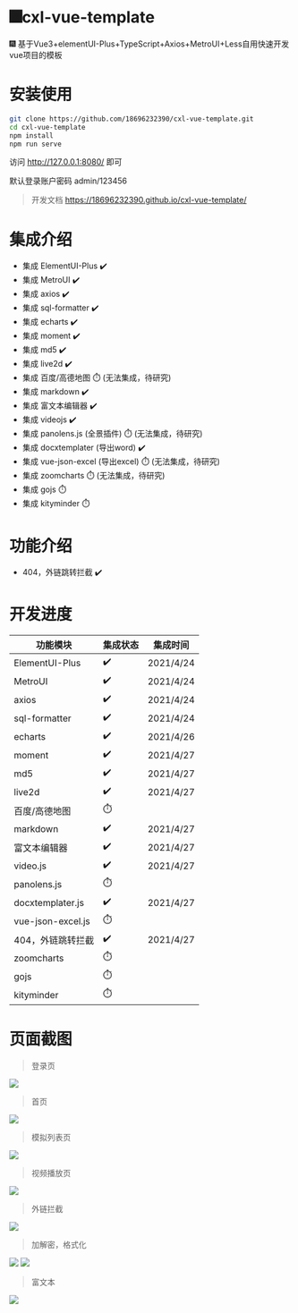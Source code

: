 # 🎆cxl-vue-template
🎆 基于Vue3+elementUI-Plus+TypeScript+Axios+MetroUI+Less自用快速开发vue项目的模板


# 安装使用


```bash
git clone https://github.com/18696232390/cxl-vue-template.git
cd cxl-vue-template
npm install
npm run serve
```

访问 http://127.0.0.1:8080/ 即可

默认登录账户密码 admin/123456


> 开发文档 https://18696232390.github.io/cxl-vue-template/




# 集成介绍
- 集成 ElementUI-Plus ✔️
- 集成 MetroUI ✔️
- 集成 axios ✔️
- 集成 sql-formatter ✔️
- 集成 echarts ✔️
- 集成 moment ✔️
- 集成 md5 ✔️
- 集成 live2d  ✔️
- 集成 百度/高德地图 ⏱️ (无法集成，待研究)
- 集成 markdown ✔️
- 集成 富文本编辑器  ✔️
- 集成 videojs  ✔️
- 集成 panolens.js (全景插件) ⏱️ (无法集成，待研究)
- 集成 docxtemplater (导出word) ✔️
- 集成 vue-json-excel (导出excel) ⏱️ (无法集成，待研究)
- 集成 zoomcharts ⏱️ (无法集成，待研究)
- 集成 gojs ⏱️
- 集成 kityminder ⏱️

# 功能介绍
- 404，外链跳转拦截  ✔️


# 开发进度
| 功能模块 | 集成状态 | 集成时间 |
| - | - | - |
| ElementUI-Plus | ✔️ | 2021/4/24 |
| MetroUI | ✔️ | 2021/4/24 |
| axios | ✔️ | 2021/4/24 |
| sql-formatter | ✔️ | 2021/4/24 |
| echarts | ✔️ | 2021/4/26 |
| moment |  ✔️ | 2021/4/27 |
| md5 | ✔️ | 2021/4/27 |
| live2d |  ✔️ | 2021/4/27 |
| 百度/高德地图 | ⏱️ |  |
| markdown | ✔️ | 2021/4/27 |
| 富文本编辑器 | ✔️ | 2021/4/27 |
| video.js | ✔️ | 2021/4/27  |
| panolens.js | ⏱️ | |
| docxtemplater.js |  ✔️ | 2021/4/27 |
| vue-json-excel.js | ⏱️ | |
| 404，外链跳转拦截 | ✔️ | 2021/4/27 |
| zoomcharts | ⏱️ | |
| gojs | ⏱️ | |
| kityminder | ⏱️ | |

# 页面截图
> 登录页
<img src="http://ww1.sinaimg.cn/large/006BuaAIgy1gpylkefoklj31jz0q1gzz.jpg"/>

> 首页
<img src="http://ww1.sinaimg.cn/large/006BuaAIgy1gpylkdb3g1j31jr0q0q8s.jpg"/>

> 模拟列表页
<img src="http://ww1.sinaimg.cn/large/006BuaAIgy1gpylkdz46aj31jr0q0785.jpg"/>

> 视频播放页
<img src="http://ww1.sinaimg.cn/large/006BuaAIgy1gpylkdnz5fj31jo0pxwqm.jpg"/>

> 外链拦截
<img src="http://ww1.sinaimg.cn/large/006BuaAIgy1gpylkdvfyij31j80pgq3i.jpg"/>

> 加解密，格式化
<img src="http://ww1.sinaimg.cn/large/006BuaAIgy1gpylkdswqdj31jr0q0ad5.jpg"/>
<img src="http://ww1.sinaimg.cn/large/006BuaAIgy1gpylkda7wsj31jn0pwq6c.jpg"/>

> 富文本
<img src="http://ww1.sinaimg.cn/large/006BuaAIgy1gpylkdc9m8j31jr0q0whi.jpg"/>

